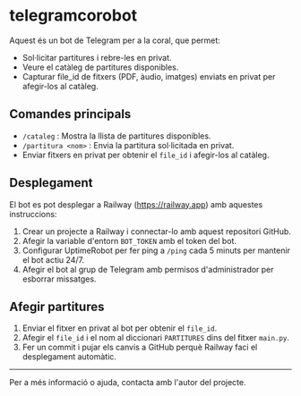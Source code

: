 # telegramcorobot

Aquest és un bot de Telegram per a la coral, que permet:
- Sol·licitar partitures i rebre-les en privat.
- Veure el catàleg de partitures disponibles.
- Capturar file_id de fitxers (PDF, àudio, imatges) enviats en privat per afegir-los al catàleg.

## Comandes principals

- `/cataleg` : Mostra la llista de partitures disponibles.
- `/partitura <nom>` : Envia la partitura sol·licitada en privat.
- Enviar fitxers en privat per obtenir el `file_id` i afegir-los al catàleg.

## Desplegament

El bot es pot desplegar a Railway (https://railway.app) amb aquestes instruccions:

1. Crear un projecte a Railway i connectar-lo amb aquest repositori GitHub.
2. Afegir la variable d'entorn `BOT_TOKEN` amb el token del bot.
3. Configurar UptimeRobot per fer ping a `/ping` cada 5 minuts per mantenir el bot actiu 24/7.
4. Afegir el bot al grup de Telegram amb permisos d'administrador per esborrar missatges.

## Afegir partitures

1. Enviar el fitxer en privat al bot per obtenir el `file_id`.
2. Afegir el `file_id` i el nom al diccionari `PARTITURES` dins del fitxer `main.py`.
3. Fer un commit i pujar els canvis a GitHub perquè Railway faci el desplegament automàtic.

---

Per a més informació o ajuda, contacta amb l'autor del projecte.
